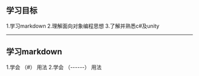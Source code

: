 ## 学习目标

1.学习markdown
2.理解面向对象编程思想
3.了解并熟悉c#及unity

------

## 学习markdown

1.学会 （#） 用法
2.学会 （------） 用法



